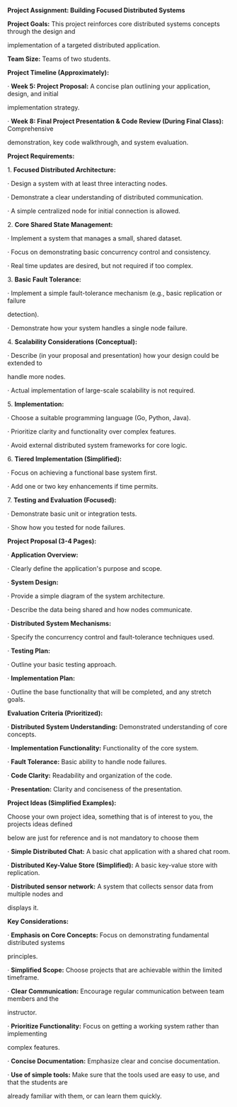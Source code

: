 ﻿**Project Assignment: Building Focused Distributed Systems**

**Project Goals:** This project reinforces core distributed systems concepts through the design and

implementation of a targeted distributed application.

**Team Size:** Teams of two students.

**Project Timeline (Approximately):**

· **Week 5: Project Proposal:** A concise plan outlining your application, design, and initial

implementation strategy.

· **Week 8: Final Project Presentation & Code Review (During Final Class):** Comprehensive

demonstration, key code walkthrough, and system evaluation.

**Project Requirements:**

1\. **Focused Distributed Architecture:**

· Design a system with at least three interacting nodes.

· Demonstrate a clear understanding of distributed communication.

· A simple centralized node for initial connection is allowed.

2\. **Core Shared State Management:**

· Implement a system that manages a small, shared dataset.

· Focus on demonstrating basic concurrency control and consistency.

· Real time updates are desired, but not required if too complex.

3\. **Basic Fault Tolerance:**

· Implement a simple fault-tolerance mechanism (e.g., basic replication or failure

detection).

· Demonstrate how your system handles a single node failure.

4\. **Scalability Considerations (Conceptual):**

· Describe (in your proposal and presentation) how your design could be extended to

handle more nodes.

· Actual implementation of large-scale scalability is not required.

5\. **Implementation:**

· Choose a suitable programming language (Go, Python, Java).

· Prioritize clarity and functionality over complex features.

· Avoid external distributed system frameworks for core logic.

6\. **Tiered Implementation (Simplified):**

· Focus on achieving a functional base system first.

· Add one or two key enhancements if time permits.

7\. **Testing and Evaluation (Focused):**

· Demonstrate basic unit or integration tests.

· Show how you tested for node failures.



<a name="br2"></a> 

**Project Proposal (3-4 Pages):**

· **Application Overview:**

· Clearly define the application's purpose and scope.

· **System Design:**

· Provide a simple diagram of the system architecture.

· Describe the data being shared and how nodes communicate.

· **Distributed System Mechanisms:**

· Specify the concurrency control and fault-tolerance techniques used.

· **Testing Plan:**

· Outline your basic testing approach.

· **Implementation Plan:**

· Outline the base functionality that will be completed, and any stretch goals.

**Evaluation Criteria (Prioritized):**

· **Distributed System Understanding:** Demonstrated understanding of core concepts.

· **Implementation Functionality:** Functionality of the core system.

· **Fault Tolerance:** Basic ability to handle node failures.

· **Code Clarity:** Readability and organization of the code.

· **Presentation:** Clarity and conciseness of the presentation.

**Project Ideas (Simplified Examples):**

Choose your own project idea, something that is of interest to you, the projects ideas defined

below are just for reference and is not mandatory to choose them

· **Simple Distributed Chat:** A basic chat application with a shared chat room.

· **Distributed Key-Value Store (Simplified):** A basic key-value store with replication.

· **Distributed sensor network:** A system that collects sensor data from multiple nodes and

displays it.

**Key Considerations:**

· **Emphasis on Core Concepts:** Focus on demonstrating fundamental distributed systems

principles.

· **Simplified Scope:** Choose projects that are achievable within the limited timeframe.

· **Clear Communication:** Encourage regular communication between team members and the

instructor.

· **Prioritize Functionality:** Focus on getting a working system rather than implementing

complex features.

· **Concise Documentation:** Emphasize clear and concise documentation.

· **Use of simple tools:** Make sure that the tools used are easy to use, and that the students are

already familiar with them, or can learn them quickly.


